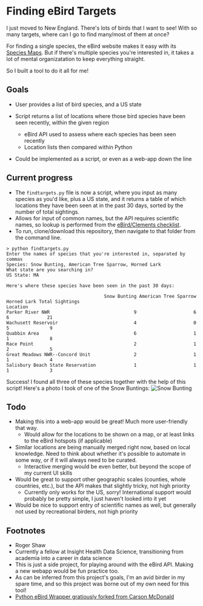 # Finding eBird Targets

I just moved to New England. There's lots of birds that I want to see! With so many targets, where can I go to find many/most of them at once?

For finding a single species, the eBird website makes it easy with its [Species Maps](http://ebird.org/ebird/map/snobun?neg=true&env.minX=&env.minY=&env.maxX=&env.maxY=&zh=false&gp=false&ev=Z&mr=1-12&bmo=1&emo=12&yr=all&byr=1900&eyr=2016). But if there's multiple species you're interested in, it takes a lot of mental organizatation to keep everything straight.

So I built a tool to do it all for me!

## Goals

- User provides a list of bird species, and a US state
- Script returns a list of locations where those bird species have been seen recently, within the given region

  - eBird API used to assess where each species has been seen recently
  - Location lists then compared within Python

- Could be implemented as a script, or even as a web-app down the line

## Current progress

- The `findtargets.py` file is now a script, where you input as many species as you'd like, plus a US state, and it returns a table of which locations they have been seen at in the past 30 days, sorted by the number of total sightings.
- Allows for input of common names, but the API requires scientific names, so lookup is performed from the [eBird/Clements checklist](http://www.birds.cornell.edu/clementschecklist/download/).
- To run, clone/download this repository, then navigate to that folder from the command line.

```
> python findtargets.py
Enter the names of species that you're interested in, separated by commas
Species: Snow Bunting, American Tree Sparrow, Horned Lark
What state are you searching in?
US State: MA
```

```
Here's where these species have been seen in the past 30 days:

                                    Snow Bunting American Tree Sparrow  Horned Lark Total Sightings
Location
Parker River NWR                               9                     6            6              21
Wachusett Reservoir                            4                     0            5               9
Quabbin Area                                   6                     1            1               8
Race Point                                     2                     1            2               5
Great Meadows NWR--Concord Unit                2                     1            1               4
Salisbury Beach State Reservation              1                     1            1               3
```
Success! I found all three of these species together with the help of this script! Here's a photo I took of one of the Snow Buntings:
![Snow Bunting](https://c2.staticflickr.com/6/5639/30899543702_011276cc0b_z_d.jpg)


## Todo

- Making this into a web-app would be great! Much more user-friendly that way.
    - Would allow for the locations to be shown on a map, or at least links to the eBird hotspots (if applicable)
- Similar locations are being manually merged right now, based on local knowledge. Need to think about whether it's possible to automate in some way, or if it will always need to be curated.
    - Interactive merging would be even better, but beyond the scope of my current UI skills
- Would be great to support other geographic scales (counties, whole countries, etc.), but the API makes that slightly tricky, not high priority
    - Currently only works for the US, sorry! International support would probably be pretty simple, I just haven't looked into it yet
- Would be nice to support entry of scientific names as well, but generally not used by recreational birders, not high priority

## Footnotes

- Roger Shaw
- Currently a fellow at Insight Health Data Science, transitioning from academia into a career in data science
- This is just a side project, for playing around with the eBird API. Making a new webapp would be fun practice too.
- As can be inferred from this project's goals, I'm an avid birder in my spare time, and so this project was borne out of my own need for this tool!
- [Python eBird Wrapper gratiously forked from Carson McDonald](https://github.com/carsonmcdonald/python-ebird-wrapper)
